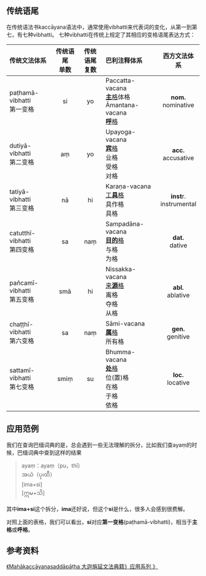 ## 传统语尾

在传统语法书kaccāyana语法中，通常使用vibhatti来代表词的变化，从第一到第七，有七种vibhatti。
七种vibhatti在传统上规定了其相应的变格语尾表达方式：

|传统文法体系|传统语尾<br>单数|传统语尾<br>复数|巴利注释体系|西方文法体系|
|:---|:---:|:---:|:---|:---:|
|paṭhamā-vibhatti<br>第一变格|si|yo|Paccatta-vacana<br>[**主**格](nom.md)体格<br>Āmantana-vacana<br>[**呼**格](voc.md)|**nom.**<br>nominative|
|dutiyā-vibhatti<br>第二变格|aṃ|yo|Upayoga-vacana<br>[**宾**格](acc.md)<br>业格<br>受格<br>对格|**acc.**<br>accusative|
|tatiyā-vibhatti<br>第三变格|nā|hi|Karaṇa-vacana<br>[工**具**格](instr.md)<br>具作格<br>具格|**inst**r.<br>instrumental|
|catutthī-vibhatti<br>第四变格|sa|naṃ|Sampadāna-vacana<br>[**目的**格](dat.md)<br>与格<br>为格|**dat.**<br>dative|
|pañcamī-vibhatti<br>第五变格|smā|hi|Nissakka-vacana<br>[来**源**格](abl.md)<br>离格<br>夺格<br>从格|**abl.**<br>ablative|
|chaṭṭhī-vibhatti<br>第六变格|sa|naṃ|Sāmi-vacana<br>[**属**格](gen.md)<br>所有格|**gen.**<br>genitive|
|sattamī-vibhatti<br>第七变格|smiṃ|su|Bhumma-vacana<br>[**处**格](loc.md)<br>位\(置\)格<br>在格<br>于格<br>依格|**loc.**<br>locative|

## 应用范例
我们在查询巴缅词典的是，总会遇到一些无法理解的拆分，比如我们查ayaṃ的时候，巴缅词典中查到这样的结果

>ayaṃ：ayaṃ（pu，thī）<br>အယံ（ပု၊ထီ）<br>[ima+si]<br>[ဣမ+သိ]

其中**ima+si**这个拆分，**ima**还好说，但这个**si**是什么，很多人会感到很费解。

对照上面的表格，我们可以看出，**si**对应**第一变格**(paṭhamā-vibhatti)，相当于**主格**或**呼格**。


## 参考资料
[《Mahākaccāyanasaddāpāṭha 大迦旃延文法典籍》应用系列 》](https://www-hk.wikipali.org/app/article/index.php?view=article&id=dea8f21f-00c7-423f-b711-66a4800d0128&collection=f43f2242-086b-4223-9837-d73844a7a070&display=sent&mode=edit&direction=row)